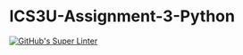# ICS3U-Assignment-3-Python

[![GitHub's Super Linter](https://github.com/noah-mccaskill/ICS3U-Assignment-3-Python/workflows/GitHub's%20Super%20Linter/badge.svg)](https://github.com/noah-mccaskill/ICS3U-Assignment-3-Python/actions)
